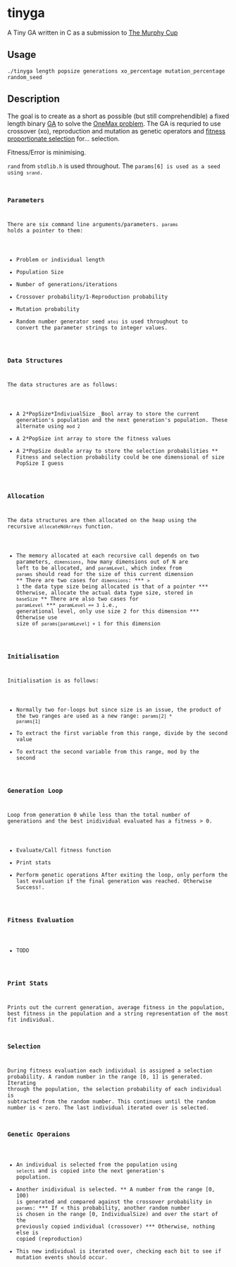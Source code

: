 # tinyga #

A Tiny GA written in C as a submission to [The Murphy Cup](http://cup.murph.ie "The Murphy Cup")

## Usage ##

`./tinyga length popsize generations xo_percentage mutation_percentage random_seed`

## Description ##

The goal is to create as a short as possible \(but still comprehendible\) a fixed length binary [GA](http://en.wikipedia.org/wiki/Genetic_algorithm) to solve the [OneMax problem](http://tracer.lcc.uma.es/problems/onemax/onemax.html). The GA is requried to use crossover \(xo\), reproduction and mutation as genetic operators and [fitness proportionate selection](http://en.wikipedia.org/wiki/Fitness_proportionate_selection) for... selection.

Fitness/Error is minimising.

<code>rand</code> from <code>stdlib.h</code> is used throughout. The <code>params\[6\] is used as a seed using <code>srand</code>.

### Parameters ###
There are six command line arguments/parameters. <code>params</code> holds a pointer to them:
* Problem or individual length
* Population Size
* Number of generations/iterations
* Crossover probability/1\-Reproduction probability
* Mutation probability
* Random number generator seed
<code>atoi</code> is used throughout to convert the parameter strings to integer values.
### Data Structures ###

The data structures are as follows:
* A 2\*PopSize\*IndiviualSize _Bool array to store the current generation's population and the next generation's population. These alternate using <code>mod 2</code>
* A 2\*PopSize int array to store the fitness values
* A 2\*PopSize double array to store the selection probabilities
** Fitness and selection probability could be one dimensional of size PopSize I guess

### Allocation ###

The data structures are then allocated on the heap using the recursive <code>allocateNdArrays</code> function. 
* The memory allocated at each recursive call depends on two parameters, <code>dimensions</code>, how many dimensions out of N are left to be allocated, and <code>paramLevel</code>, which index from <code>params</code> should read for the size of this current dimension
** There are two cases for <code>dimensions</code>:
*** <code>&gt; 1</code> the data type size being allocated is that of a pointer
*** Otherwise, allocate the actual data type size, stored in <code>baseSize</code>
** There are also two cases for <code>paramLevel</code>
*** <code>paramLevel \=\= 3</code> i.e., generational level, only use size 2 for this dimension
*** Otherwise use size of <code>params\[paramLevel\] \+ 1</code> for this dimension

### Initialisation ###

Initialisation is as follows:
* Normally two for-loops but since size is an issue, the product of the two ranges are used as a new range: <code>params\[2\] \* params\[1\]</code>
* To extract the first variable from this range, divide by the second value
* To extract the second variable from this range, mod by the second

### Generation Loop ###

Loop from generation 0 while less than the total number of generations and the best inidividual evaluated has a fitness &gt; 0.
* Evaluate/Call fitness function
* Print stats
* Perform genetic operations
After exiting the loop, only perform the last evaluation if the final generation was reached. Otherwise Success!.

### Fitness Evaluation ###
* TODO

### Print Stats ###

Prints out the current generation, average fitness in the population, best fitness in the population and a string representation of the most fit individual.

### Selection ###
During fitness evaluation each individual is assigned a selection probability. A random number in the range \[0, 1\] is generated. Iterating through the population, the selection probability of each individual is subtracted from the random number. This continues until the random number is &lt; zero. The last individual iterated over is selected. 

### Genetic Operaions ###
* An individual is selected from the population using <code>selecti</code> and is copied into the next generation's population.
* Another inidividual is selected.
** A number from the range \[0, 100\) is generated and compared against the crossover probability in <code>params</code>: 
*** If &lt; this probability, another random number is chosen in the range [0, IndividualSize) and over the start of the previously copied individual \(crossover\)
*** Otherwise, nothing else is copied \(reproduction\)
* This new individual is iterated over, checking each bit to see if mutation events should occur. 